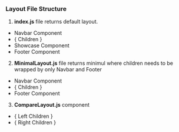 ### Layout File Structure
1. **index.js** file returns default layout.
  * Navbar Component
  * { Children }
  * Showcase Component
  * Footer Component

2. **MinimalLayout.js** file returns minimul where children needs to be wrapped by
  only Navbar and Footer
  * Navbar Component
  * { Children }
  * Footer Component

3. **CompareLayout.js** component 
  * { Left Children }
  * { Right Children }